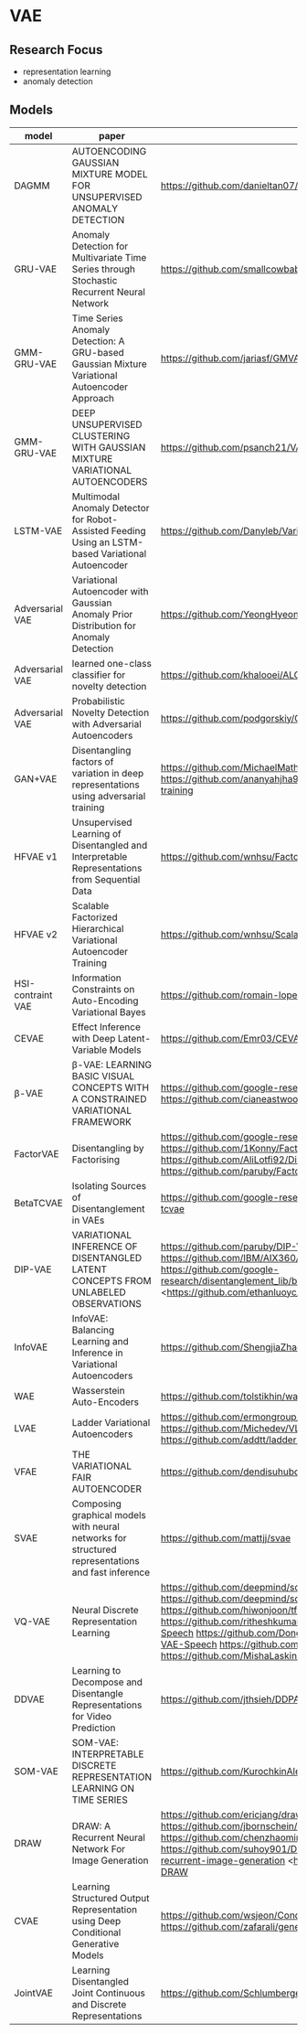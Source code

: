 # VAE

## Research Focus

- representation learning
- anomaly detection

## Models

 | model | paper | implementation |
| ----- | ----- | ---- |
| DAGMM     | AUTOENCODING GAUSSIAN MIXTURE MODEL FOR UNSUPERVISED ANOMALY DETECTION     | <https://github.com/danieltan07/dagmmDEEP>     |
| GRU-VAE  | Anomaly Detection for Multivariate Time Series through Stochastic Recurrent Neural Network | <https://github.com/smallcowbaby/OmniAnomalyRobust> |
| GMM-GRU-VAE | Time Series Anomaly Detection: A GRU-based Gaussian Mixture Variational Autoencoder Approach  | <https://github.com/jariasf/GMVAE>  |
| GMM-GRU-VAE | DEEP UNSUPERVISED CLUSTERING WITH GAUSSIAN MIXTURE VARIATIONAL AUTOENCODERS | <https://github.com/psanch21/VAE-GMVAEMultidimensional> |
| LSTM-VAE | Multimodal Anomaly Detector for Robot-Assisted Feeding Using an LSTM-based Variational Autoencoder | <https://github.com/Danyleb/Variational-Lstm-Autoencoder> |
| Adversarial VAE | Variational Autoencoder with Gaussian Anomaly Prior Distribution for Anomaly Detection | <https://github.com/YeongHyeon/adVAESelf-adversarial> |
| Adversarial VAE | learned one-class classifier for novelty detection | <https://github.com/khalooei/ALOCC-CVPR2018Adversarially> |
| Adversarial VAE | Probabilistic Novelty Detection with Adversarial Autoencoders | <https://github.com/podgorskiy/GPNDGenerative> |
| GAN+VAE | Disentangling factors of variation in deep representations using adversarial training | <https://github.com/MichaelMathieu/factors-variation> <https://github.com/ananyahjha93/disentangling-factors-of-variation-using-adversarial-training> |
| HFVAE v1  | Unsupervised Learning of Disentangled and Interpretable Representations from Sequential Data | <https://github.com/wnhsu/FactorizedHierarchicalVAE> |
| HFVAE v2 | Scalable Factorized Hierarchical Variational Autoencoder Training | <https://github.com/wnhsu/ScalableFHVAE> |
| HSI-contraint VAE | Information Constraints on Auto-Encoding Variational Bayes | <https://github.com/romain-lopez/HCV> |
| CEVAE | Effect Inference with Deep Latent-Variable Models | <https://github.com/Emr03/CEVAECausal> <https://github.com/AMLab-Amsterdam/CEVAE> |
| β-VAE | β-VAE: LEARNING BASIC VISUAL CONCEPTS WITH A CONSTRAINED VARIATIONAL FRAMEWORK | <https://github.com/google-research/disentanglement_lib> <https://github.com/cianeastwood/qedr> |
| FactorVAE | Disentangling by Factorising | <https://github.com/google-research/disentanglement_lib> <https://github.com/1Konny/FactorVAE> <https://github.com/AliLotfi92/Disentangling_by_Factorising> <https://github.com/paruby/FactorVAE> <https://github.com/nicolasigor/FactorVAE> |
| BetaTCVAE | Isolating Sources of Disentanglement in VAEs | <https://github.com/google-research/disentanglement_lib> <https://github.com/rtqichen/beta-tcvae> |
| DIP-VAE | VARIATIONAL INFERENCE OF DISENTANGLED LATENT CONCEPTS FROM UNLABELED OBSERVATIONS |<https://github.com/paruby/DIP-VAE> <https://github.com/IBM/AIX360/blob/master/aix360/algorithms/dipvae/dipvae.py><br/><https://github.com/google-research/disentanglement_lib/blob/master/disentanglement_lib/methods/unsupervised/vae.py>  <https://github.com/ethanluoyc/pytorch-vae >|
|InfoVAE |InfoVAE: Balancing Learning and Inference in Variational Autoencoders |<https://github.com/ShengjiaZhao/InfoVAE> |
|WAE |Wasserstein Auto-Encoders |<https://github.com/tolstikhin/wae> |
|LVAE | Ladder Variational Autoencoders | <https://github.com/ermongroup/Variational-Ladder-Autoencoder> <https://github.com/Michedev/VLAE> <https://github.com/davidsandberg/LadderVAE> <https://github.com/addtt/ladder-vae-pytorch> |
|VFAE |THE VARIATIONAL FAIR AUTOENCODER | <https://github.com/dendisuhubdy/vfae> <https://github.com/yevgeni-integrate-ai/VFAE> |
|SVAE |Composing graphical models with neural networks for structured representations and fast inference | <https://github.com/mattjj/svae> |
| VQ-VAE | Neural Discrete Representation Learning | <https://github.com/deepmind/sonnet/blob/master/sonnet/python/modules/nets/vqvae.py> <https://github.com/deepmind/sonnet/blob/master/sonnet/examples/vqvae_example.ipynb> <https://github.com/hiwonjoon/tf-vqvae> <https://github.com/1Konny/VQ-VAE> <https://github.com/ritheshkumar95/pytorch-vqvae> <https://github.com/swasun/VQ-VAE-Speech> <https://github.com/DongyaoZhu/VQ-VAE-WaveNet> <https://github.com/swasun/VQ-VAE-Speech> <https://github.com/HenningBuhl/VQ-VAE_Keras_Implementation> <https://github.com/MishaLaskin/vqvae> <https://github.com/andrecianflone/vector_quantization> |
|DDVAE |Learning to Decompose and Disentangle Representations for Video Prediction |<https://github.com/jthsieh/DDPAE-video-prediction> |
|SOM-VAE |SOM-VAE: INTERPRETABLE DISCRETE REPRESENTATION LEARNING ON TIME SERIES |<https://github.com/KurochkinAlexey/SOM-VAE> <https://github.com/ratschlab/SOM-VAE> |
|DRAW |DRAW: A Recurrent Neural Network For Image Generation |<https://github.com/ericjang/draw> <https://github.com/ikostrikov/TensorFlow-VAE-GAN-DRAW> <https://github.com/jbornschein/draw> <https://github.com/vivanov879/draw> <https://github.com/chenzhaomin123/draw_pytorch> <https://github.com/suhoy901/DRAW_pytorch> <https://github.com/conan7882/DRAW-recurrent-image-generation> <https://github.com/Natsu6767/Generating-Devanagari-Using-DRAW |
|CVAE |Learning Structured Output Representation using Deep Conditional Generative Models |<https://github.com/wsjeon/ConditionalVariationalAutoencoder> <https://github.com/zafarali/generative> |
| JointVAE| Learning Disentangled Joint Continuous and Discrete Representations | <https://github.com/Schlumberger/joint-vae>  <https://github.com/voxmenthe/JointVAE_v1> |
